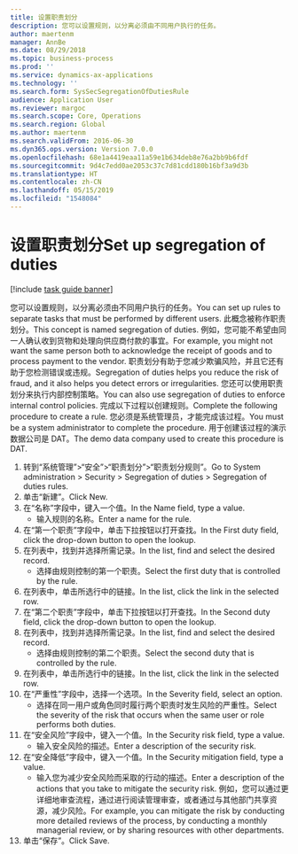 ```yaml
---
title: 设置职责划分
description: 您可以设置规则，以分离必须由不同用户执行的任务。
author: maertenm
manager: AnnBe
ms.date: 08/29/2018
ms.topic: business-process
ms.prod: ''
ms.service: dynamics-ax-applications
ms.technology: ''
ms.search.form: SysSecSegregationOfDutiesRule
audience: Application User
ms.reviewer: margoc
ms.search.scope: Core, Operations
ms.search.region: Global
ms.author: maertenm
ms.search.validFrom: 2016-06-30
ms.dyn365.ops.version: Version 7.0.0
ms.openlocfilehash: 68e1a4419eaa11a59e1b634deb8e76a2bb9b6fdf
ms.sourcegitcommit: 9d4c7edd0ae2053c37c7d81cdd180b16bf3a9d3b
ms.translationtype: HT
ms.contentlocale: zh-CN
ms.lasthandoff: 05/15/2019
ms.locfileid: "1548084"
---
```

# <a name="set-up-segregation-of-duties"></a><span data-ttu-id="db14a-103">设置职责划分</span><span class="sxs-lookup"><span data-stu-id="db14a-103">Set up segregation of duties</span></span>

[!include [task guide banner](../../includes/task-guide-banner.md)]

<span data-ttu-id="db14a-104">您可以设置规则，以分离必须由不同用户执行的任务。</span><span class="sxs-lookup"><span data-stu-id="db14a-104">You can set up rules to separate tasks that must be performed by different users.</span></span> <span data-ttu-id="db14a-105">此概念被称作职责划分。</span><span class="sxs-lookup"><span data-stu-id="db14a-105">This concept is named segregation of duties.</span></span> <span data-ttu-id="db14a-106">例如，您可能不希望由同一人确认收到货物和处理向供应商付款的事宜。</span><span class="sxs-lookup"><span data-stu-id="db14a-106">For example, you might not want the same person both to acknowledge the receipt of goods and to process payment to the vendor.</span></span> <span data-ttu-id="db14a-107">职责划分有助于您减少欺骗风险，并且它还有助于您检测错误或违规。</span><span class="sxs-lookup"><span data-stu-id="db14a-107">Segregation of duties helps you reduce the risk of fraud, and it also helps you detect errors or irregularities.</span></span> <span data-ttu-id="db14a-108">您还可以使用职责划分来执行内部控制策略。</span><span class="sxs-lookup"><span data-stu-id="db14a-108">You can also use segregation of duties to enforce internal control policies.</span></span> <span data-ttu-id="db14a-109">完成以下过程以创建规则。</span><span class="sxs-lookup"><span data-stu-id="db14a-109">Complete the following procedure to create a rule.</span></span> <span data-ttu-id="db14a-110">您必须是系统管理员，才能完成该过程。</span><span class="sxs-lookup"><span data-stu-id="db14a-110">You must be a system administrator to complete the procedure.</span></span> <span data-ttu-id="db14a-111">用于创建该过程的演示数据公司是 DAT。</span><span class="sxs-lookup"><span data-stu-id="db14a-111">The demo data company used to create this procedure is DAT.</span></span> 

1. <span data-ttu-id="db14a-112">转到“系统管理”>“安全”>“职责划分”>“职责划分规则”。</span><span class="sxs-lookup"><span data-stu-id="db14a-112">Go to System administration > Security > Segregation of duties > Segregation of duties rules.</span></span>
2. <span data-ttu-id="db14a-113">单击“新建”。</span><span class="sxs-lookup"><span data-stu-id="db14a-113">Click New.</span></span>
3. <span data-ttu-id="db14a-114">在“名称”字段中，键入一个值。</span><span class="sxs-lookup"><span data-stu-id="db14a-114">In the Name field, type a value.</span></span>
    * <span data-ttu-id="db14a-115">输入规则的名称。</span><span class="sxs-lookup"><span data-stu-id="db14a-115">Enter a name for the rule.</span></span>  
4. <span data-ttu-id="db14a-116">在“第一个职责”字段中，单击下拉按钮以打开查找。</span><span class="sxs-lookup"><span data-stu-id="db14a-116">In the First duty field, click the drop-down button to open the lookup.</span></span>
5. <span data-ttu-id="db14a-117">在列表中，找到并选择所需记录。</span><span class="sxs-lookup"><span data-stu-id="db14a-117">In the list, find and select the desired record.</span></span>
    * <span data-ttu-id="db14a-118">选择由规则控制的第一个职责。</span><span class="sxs-lookup"><span data-stu-id="db14a-118">Select the first duty that is controlled by the rule.</span></span>  
6. <span data-ttu-id="db14a-119">在列表中，单击所选行中的链接。</span><span class="sxs-lookup"><span data-stu-id="db14a-119">In the list, click the link in the selected row.</span></span>
7. <span data-ttu-id="db14a-120">在“第二个职责”字段中，单击下拉按钮以打开查找。</span><span class="sxs-lookup"><span data-stu-id="db14a-120">In the Second duty field, click the drop-down button to open the lookup.</span></span>
8. <span data-ttu-id="db14a-121">在列表中，找到并选择所需记录。</span><span class="sxs-lookup"><span data-stu-id="db14a-121">In the list, find and select the desired record.</span></span>
    * <span data-ttu-id="db14a-122">选择由规则控制的第二个职责。</span><span class="sxs-lookup"><span data-stu-id="db14a-122">Select the second duty that is controlled by the rule.</span></span>  
9. <span data-ttu-id="db14a-123">在列表中，单击所选行中的链接。</span><span class="sxs-lookup"><span data-stu-id="db14a-123">In the list, click the link in the selected row.</span></span>
10. <span data-ttu-id="db14a-124">在“严重性”字段中，选择一个选项。</span><span class="sxs-lookup"><span data-stu-id="db14a-124">In the Severity field, select an option.</span></span>
    * <span data-ttu-id="db14a-125">选择在同一用户或角色同时履行两个职责时发生风险的严重性。</span><span class="sxs-lookup"><span data-stu-id="db14a-125">Select the severity of the risk that occurs when the same user or role performs both duties.</span></span>  
11. <span data-ttu-id="db14a-126">在“安全风险”字段中，键入一个值。</span><span class="sxs-lookup"><span data-stu-id="db14a-126">In the Security risk field, type a value.</span></span>
    * <span data-ttu-id="db14a-127">输入安全风险的描述。</span><span class="sxs-lookup"><span data-stu-id="db14a-127">Enter a description of the security risk.</span></span>  
12. <span data-ttu-id="db14a-128">在“安全降低”字段中，键入一个值。</span><span class="sxs-lookup"><span data-stu-id="db14a-128">In the Security mitigation field, type a value.</span></span>
    * <span data-ttu-id="db14a-129">输入您为减少安全风险而采取的行动的描述。</span><span class="sxs-lookup"><span data-stu-id="db14a-129">Enter a description of the actions that you take to mitigate the security risk.</span></span> <span data-ttu-id="db14a-130">例如，您可以通过更详细地审查流程，通过进行阅读管理审查，或者通过与其他部门共享资源，减少风险。</span><span class="sxs-lookup"><span data-stu-id="db14a-130">For example, you can mitigate the risk by conducting more detailed reviews of the process, by conducting a monthly managerial review, or by sharing resources with other departments.</span></span>  
13. <span data-ttu-id="db14a-131">单击“保存”。</span><span class="sxs-lookup"><span data-stu-id="db14a-131">Click Save.</span></span>

